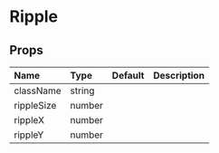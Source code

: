 Ripple
======



Props
-----


| Name | Type | Default | Description |
|:-----|:-----|:-----|:-----|
| className | string |  |   |
| rippleSize | number |  |   |
| rippleX | number |  |   |
| rippleY | number |  |   |
